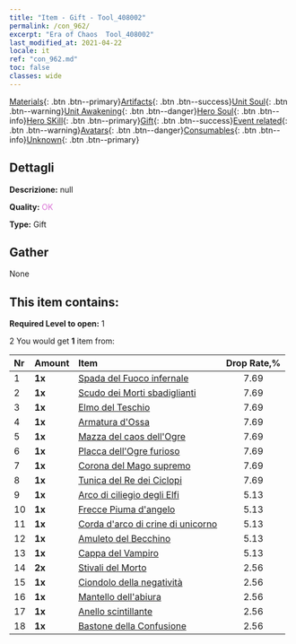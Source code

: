 ```yaml
---
title: "Item - Gift - Tool_408002"
permalink: /con_962/
excerpt: "Era of Chaos  Tool_408002"
last_modified_at: 2021-04-22
locale: it
ref: "con_962.md"
toc: false
classes: wide
---
```

 [Materials](/ItemsIT/){: .btn .btn--primary}[Artifacts](/ItemsIT/Artifacts/){: .btn .btn--success}[Unit Soul](/ItemsIT/UnitSoul/){: .btn .btn--warning}[Unit Awakening](/ItemsIT/UnitAwakening/){: .btn .btn--danger}[Hero Soul](/ItemsIT/HeroSoul/){: .btn .btn--info}[Hero SKill](/ItemsIT/HeroSkill/){: .btn .btn--primary}[Gift](/ItemsIT/Gift/){: .btn .btn--success}[Event related](/ItemsIT/Events/){: .btn .btn--warning}[Avatars](/ItemsIT/Avatars/){: .btn .btn--danger}[Consumables](/ItemsIT/Consumables/){: .btn .btn--info}[Unknown](/ItemsIT/Unknown/){: .btn .btn--primary}

## Dettagli
 **Descrizione:** null

 **Quality:** <span style="color: #DA70D6">OK</span>

 **Type:** Gift

## Gather

  None

## This item contains:

 **Required Level to open:** 1

 2 You would get **1** item  from:

  | Nr | Amount |     Item    | Drop Rate,% |
  |:---|:-------|:------------|:---------:|
  | 1 |  **1x** | [Spada del Fuoco infernale](/it/Items/art_121/) | 7.69 | 
  | 2 |  **1x** | [Scudo dei Morti sbadiglianti](/it/Items/art_122/) | 7.69 | 
  | 3 |  **1x** | [Elmo del Teschio](/it/Items/art_123/) | 7.69 | 
  | 4 |  **1x** | [Armatura d'Ossa](/it/Items/art_124/) | 7.69 | 
  | 5 |  **1x** | [Mazza del caos dell'Ogre](/it/Items/art_125/) | 7.69 | 
  | 6 |  **1x** | [Placca dell'Ogre furioso](/it/Items/art_126/) | 7.69 | 
  | 7 |  **1x** | [Corona del Mago supremo](/it/Items/art_127/) | 7.69 | 
  | 8 |  **1x** | [Tunica del Re dei Ciclopi](/it/Items/art_128/) | 7.69 | 
  | 9 |  **1x** | [Arco di ciliegio degli Elfi](/it/Items/art_103/) | 5.13 | 
  | 10 |  **1x** | [Frecce Piuma d'angelo](/it/Items/art_104/) | 5.13 | 
  | 11 |  **1x** | [Corda d'arco di crine di unicorno](/it/Items/art_105/) | 5.13 | 
  | 12 |  **1x** | [Amuleto del Becchino](/it/Items/art_129/) | 5.13 | 
  | 13 |  **1x** | [Cappa del Vampiro](/it/Items/art_130/) | 5.13 | 
  | 14 |  **2x** | [Stivali del Morto](/it/Items/art_131/) | 2.56 | 
  | 15 |  **1x** | [Ciondolo della negatività](/it/Items/art_136/) | 2.56 | 
  | 16 |  **1x** | [Mantello dell'abiura](/it/Items/art_137/) | 2.56 | 
  | 17 |  **1x** | [Anello scintillante](/it/Items/art_138/) | 2.56 | 
  | 18 |  **1x** | [Bastone della Confusione](/it/Items/art_139/) | 2.56 | 
